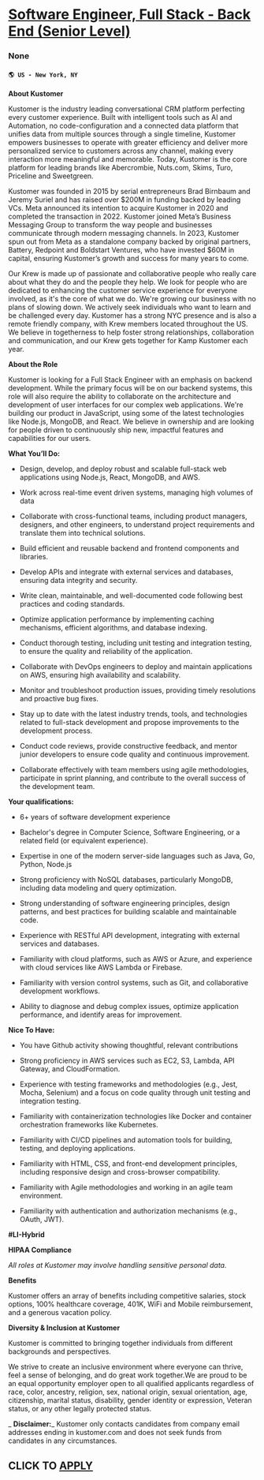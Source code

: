 # [Software Engineer, Full Stack - Back End (Senior Level) ](https://www.remotewlb.com/apply/software-engineer-full-stack-back-end-senior-level)  
### None  
#### `🌎 US - New York, NY`  

**About Kustomer**

Kustomer is the industry leading conversational CRM platform perfecting every customer experience. Built with intelligent tools such as AI and Automation, no code-configuration and a connected data platform that unifies data from multiple sources through a single timeline, Kustomer empowers businesses to operate with greater efficiency and deliver more personalized service to customers across any channel, making every interaction more meaningful and memorable. Today, Kustomer is the core platform for leading brands like Abercrombie, Nuts.com, Skims, Turo, Priceline and Sweetgreen.

Kustomer was founded in 2015 by serial entrepreneurs Brad Birnbaum and Jeremy Suriel and has raised over $200M in funding backed by leading VCs. Meta announced its intention to acquire Kustomer in 2020 and completed the transaction in 2022. Kustomer joined Meta’s Business Messaging Group to transform the way people and businesses communicate through modern messaging channels. In 2023, Kustomer spun out from Meta as a standalone company backed by original partners, Battery, Redpoint and Boldstart Ventures, who have invested $60M in capital, ensuring Kustomer’s growth and success for many years to come.

Our Krew is made up of passionate and collaborative people who really care about what they do and the people they help. We look for people who are dedicated to enhancing the customer service experience for everyone involved, as it's the core of what we do. We're growing our business with no plans of slowing down. We actively seek individuals who want to learn and be challenged every day. Kustomer has a strong NYC presence and is also a remote friendly company, with Krew members located throughout the US. We believe in togetherness to help foster strong relationships, collaboration and communication, and our Krew gets together for Kamp Kustomer each year.

 **About the Role**

Kustomer is looking for a Full Stack Engineer with an emphasis on backend development. While the primary focus will be on our backend systems, this role will also require the ability to collaborate on the architecture and development of user interfaces for our complex web applications. We're building our product in JavaScript, using some of the latest technologies like Node.js, MongoDB, and React. We believe in ownership and are looking for people driven to continuously ship new, impactful features and capabilities for our users.

 **What You’ll Do:**

  * Design, develop, and deploy robust and scalable full-stack web applications using Node.js, React, MongoDB, and AWS.

  * Work across real-time event driven systems, managing high volumes of data 

  * Collaborate with cross-functional teams, including product managers, designers, and other engineers, to understand project requirements and translate them into technical solutions.

  * Build efficient and reusable backend and frontend components and libraries.

  * Develop APIs and integrate with external services and databases, ensuring data integrity and security.

  * Write clean, maintainable, and well-documented code following best practices and coding standards.

  * Optimize application performance by implementing caching mechanisms, efficient algorithms, and database indexing.

  * Conduct thorough testing, including unit testing and integration testing, to ensure the quality and reliability of the application.

  * Collaborate with DevOps engineers to deploy and maintain applications on AWS, ensuring high availability and scalability.

  * Monitor and troubleshoot production issues, providing timely resolutions and proactive bug fixes.

  * Stay up to date with the latest industry trends, tools, and technologies related to full-stack development and propose improvements to the development process.

  * Conduct code reviews, provide constructive feedback, and mentor junior developers to ensure code quality and continuous improvement.

  * Collaborate effectively with team members using agile methodologies, participate in sprint planning, and contribute to the overall success of the development team.

 **Your qualifications:**

  * 6+ years of software development experience

  * Bachelor's degree in Computer Science, Software Engineering, or a related field (or equivalent experience).

  * Expertise in one of the modern server-side languages such as Java, Go, Python, Node.js

  * Strong proficiency with NoSQL databases, particularly MongoDB, including data modeling and query optimization.

  * Strong understanding of software engineering principles, design patterns, and best practices for building scalable and maintainable code.

  * Experience with RESTful API development, integrating with external services and databases.

  * Familiarity with cloud platforms, such as AWS or Azure, and experience with cloud services like AWS Lambda or Firebase.

  * Familiarity with version control systems, such as Git, and collaborative development workflows.

  * Ability to diagnose and debug complex issues, optimize application performance, and identify areas for improvement.

 **Nice To Have:**

  * You have Github activity showing thoughtful, relevant contributions

  * Strong proficiency in AWS services such as EC2, S3, Lambda, API Gateway, and CloudFormation.

  * Experience with testing frameworks and methodologies (e.g., Jest, Mocha, Selenium) and a focus on code quality through unit testing and integration testing.

  * Familiarity with containerization technologies like Docker and container orchestration frameworks like Kubernetes.

  * Familiarity with CI/CD pipelines and automation tools for building, testing, and deploying applications.

  * Familiarity with HTML, CSS, and front-end development principles, including responsive design and cross-browser compatibility.

  * Familiarity with Agile methodologies and working in an agile team environment.

  * Familiarity with authentication and authorization mechanisms (e.g., OAuth, JWT).

 **#LI-Hybrid**

 **HIPAA Compliance**

 _All roles at Kustomer may involve handling sensitive personal data._

 **Benefits**

Kustomer offers an array of benefits including competitive salaries, stock options, 100% healthcare coverage, 401K, WiFi and Mobile reimbursement, and a generous vacation policy.

 **Diversity & Inclusion at Kustomer**

Kustomer is committed to bringing together individuals from different backgrounds and perspectives.

We strive to create an inclusive environment where everyone can thrive, feel a sense of belonging, and do great work together.We are proud to be an equal opportunity employer open to all qualified applicants regardless of race, color, ancestry, religion, sex, national origin, sexual orientation, age, citizenship, marital status, disability, gender identity or expression, Veteran status, or any other legally protected status.

 _ **Disclaimer:**_ Kustomer only contacts candidates from company email addresses ending in kustomer.com and does not seek funds from candidates in any circumstances.

  
## CLICK TO [APPLY](https://www.remotewlb.com/apply/software-engineer-full-stack-back-end-senior-level)

